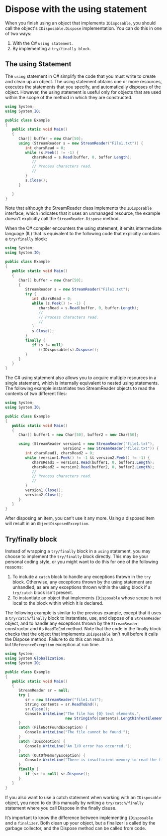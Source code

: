 # Dispose with the using statement

When you finish using an object that implements `IDisposable`, you should call the object's `IDisposable.Dispose` implementation. You can do this in one of two ways:

1. With the C# `using statement`.
2. By implementing a `try/finally block`.

## The using Statement

The `using` statement in C# simplify the code that you must write to create and clean up an object. The using statement obtains one or more resources, executes the statements that you specify, and automatically disposes of the object. However, the using statement is useful only for objects that are used within the scope of the method in which they are constructed.

```csharp
using System;
using System.IO;

public class Example
{
   public static void Main()
   {
      Char[] buffer = new Char[50];
      using (StreamReader s = new StreamReader("File1.txt")) {
         int charsRead = 0;
         while (s.Peek() != -1) {
            charsRead = s.Read(buffer, 0, buffer.Length);
            //
            // Process characters read.
            //
         }
         s.Close();
      }

   }
}
```

Note that although the StreamReader class implements the `IDisposable` interface, which indicates that it uses an unmanaged resource, the example doesn't explicitly call the `StreamReader.Dispose` method.

When the C# compiler encounters the using statement, it emits intermediate language (IL) that is equivalent to the following code that explicitly contains a `try/finally` block:

```csharp
using System;
using System.IO;

public class Example
{
   public static void Main()
   {
      Char[] buffer = new Char[50];
      {
         StreamReader s = new StreamReader("File1.txt"); 
         try {
            int charsRead = 0;
            while (s.Peek() != -1) {
               charsRead = s.Read(buffer, 0, buffer.Length);
               //
               // Process characters read.
               //
            }
            s.Close();
         }
         finally {
            if (s != null)
               ((IDisposable)s).Dispose();
         }
      }
   }
}
```

The C# using statement also allows you to acquire multiple resources in a single statement, which is internally equivalent to nested using statements. The following example instantiates two StreamReader objects to read the contents of two different files:

```csharp
using System;
using System.IO;

public class Example
{
   public static void Main()
   {
      Char[] buffer1 = new Char[50], buffer2 = new Char[50];

      using (StreamReader version1 = new StreamReader("file1.txt"),
                          version2 = new StreamReader("file2.txt")) {
         int charsRead1, charsRead2 = 0;
         while (version1.Peek() != -1 && version2.Peek() != -1) {
            charsRead1 = version1.Read(buffer1, 0, buffer1.Length);
            charsRead2 = version2.Read(buffer2, 0, buffer2.Length);
            //
            // Process characters read.
            //
         }
         version1.Close();
         version2.Close();
      }
   }
}
```

After disposing an item, you can’t use it any more. Using a disposed item will result in an `ObjectDisposedException`.

## Try/finally block

Instead of wrapping a `try/finally` block in a `using` statement, you may choose to implement the `try/finally` block directly. This may be your personal coding style, or you might want to do this for one of the following reasons:

1. To include a `catch` block to handle any exceptions thrown in the `try` block. Otherwise, any exceptions thrown by the using statement are unhandled, as are any exceptions thrown within the using block if a `try/catch` block isn't present.
1. To instantiate an object that implements `IDisposable` whose scope is not local to the block within which it is declared.

The following example is similar to the previous example, except that it uses a `try/catch/finally` block to instantiate, use, and dispose of a `StreamReader` object, and to handle any exceptions thrown by the `StreamReader` constructor and its `ReadToEnd` method. Note that the code in the finally block checks that the object that implements `IDisposable` isn't null before it calls the Dispose method. Failure to do this can result in a `NullReferenceException` exception at run time.

```csharp
using System;
using System.Globalization;
using System.IO;

public class Example
{
   public static void Main()
   {
      StreamReader sr = null;
      try {
         sr = new StreamReader("file1.txt");
         String contents = sr.ReadToEnd();
         sr.Close();
         Console.WriteLine("The file has {0} text elements.",
                           new StringInfo(contents).LengthInTextElements);
      }
      catch (FileNotFoundException) {
         Console.WriteLine("The file cannot be found.");
      }
      catch (IOException) {
         Console.WriteLine("An I/O error has occurred.");
      }
      catch (OutOfMemoryException) {
         Console.WriteLine("There is insufficient memory to read the file.");
      }
      finally {
         if (sr != null) sr.Dispose();
      }
   }
}
```

If you also want to use a catch statement when working with an `IDisposable` object, you need to do this manually by writing a `try/catch/finally` statement where you call Dispose in the finally clause.

It’s important to know the difference between implementing `IDisposable` and a `finalizer`. Both clean up your object, but a finalizer is called by the garbage collector, and the Dispose method can be called from code.